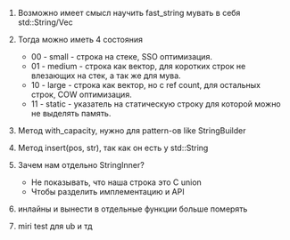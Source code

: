 1. Возможно имеет смысл научить fast_string мувать в себя std::String/Vec

2. Тогда можно иметь 4 состояния
    * 00 - small - строка на стеке, SSO оптимизация.
    * 01 - medium - строка как вектор, для коротких строк не влезающих на стек, а так же для мува.
    * 10 - large - строка как вектор, но с ref count, для остальных строк, COW оптимизация.
    * 11 - static - указатель на статическую строку для которой можно не выделять память.

3. Метод with_capacity, нужно для pattern-ов like StringBuilder

4. Метод insert(pos, str), так как он есть у std::String

5. Зачем нам отдельно StringInner?
    * Не показывать, что наша строка это C union
    * Чтобы разделить имплементацию и API


6. инлайны и вынести в отдельные функции больше померять

7. miri test для ub и тд